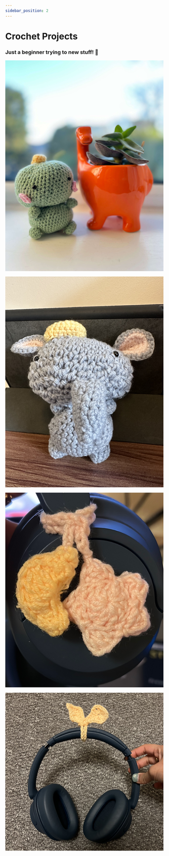```yaml
---
sidebar_position: 2
---
```


# Crochet Projects

### Just a beginner trying to new stuff! 🧶

![Dino](./img/dino.png)

![Elephant](./img/elephant.png)

![Moon and Star Accessory](./img/star-moon.png)

![Sprout Headphone Accessory](./img/sprout-headphone-accessory.png)